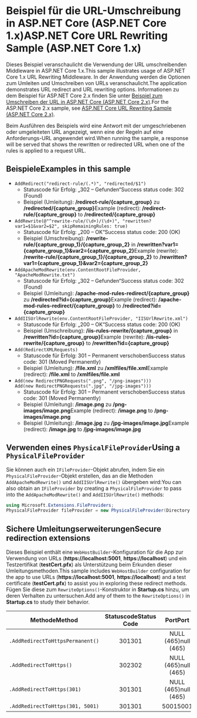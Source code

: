 # <a name="aspnet-core-url-rewriting-sample-aspnet-core-1x"></a><span data-ttu-id="4b829-101">Beispiel für die URL-Umschreibung in ASP.NET Core (ASP.NET Core 1.x)</span><span class="sxs-lookup"><span data-stu-id="4b829-101">ASP.NET Core URL Rewriting Sample (ASP.NET Core 1.x)</span></span>

<span data-ttu-id="4b829-102">Dieses Beispiel veranschaulicht die Verwendung der URL umschreibenden Middleware in ASP.NET Core 1.x.</span><span class="sxs-lookup"><span data-stu-id="4b829-102">This sample illustrates usage of ASP.NET Core 1.x URL Rewriting Middleware.</span></span> <span data-ttu-id="4b829-103">In der Anwendung werden die Optionen zum Umleiten und Umschreiben von URLs veranschaulicht.</span><span class="sxs-lookup"><span data-stu-id="4b829-103">The application demonstrates URL redirect and URL rewriting options.</span></span> <span data-ttu-id="4b829-104">Informationen zu dem Beispiel für ASP.NET Core 2.x finden Sie unter [Beispiel zum Umschreiben der URL in ASP.NET Core (ASP.NET Core 2.x)](https://github.com/aspnet/Docs/tree/master/aspnetcore/fundamentals/url-rewriting/samples/2.x).</span><span class="sxs-lookup"><span data-stu-id="4b829-104">For the ASP.NET Core 2.x sample, see [ASP.NET Core URL Rewriting Sample (ASP.NET Core 2.x)](https://github.com/aspnet/Docs/tree/master/aspnetcore/fundamentals/url-rewriting/samples/2.x).</span></span>

<span data-ttu-id="4b829-105">Beim Ausführen des Beispiels wird eine Antwort mit der umgeschriebenen oder umgeleiteten URL angezeigt, wenn eine der Regeln auf eine Anforderungs-URL angewendet wird.</span><span class="sxs-lookup"><span data-stu-id="4b829-105">When running the sample, a response will be served that shows the rewritten or redirected URL when one of the rules is applied to a request URL.</span></span>

## <a name="examples-in-this-sample"></a><span data-ttu-id="4b829-106">Beispiele</span><span class="sxs-lookup"><span data-stu-id="4b829-106">Examples in this sample</span></span>

* `AddRedirect("redirect-rule/(.*)", "redirected/$1")`
  - <span data-ttu-id="4b829-107">Statuscode für Erfolg: „302 – Gefunden“</span><span class="sxs-lookup"><span data-stu-id="4b829-107">Success status code: 302 (Found)</span></span>
  - <span data-ttu-id="4b829-108">Beispiel (Umleitung): **/redirect-rule/{capture_group}** zu **/redirected/{capture_group}**</span><span class="sxs-lookup"><span data-stu-id="4b829-108">Example (redirect): **/redirect-rule/{capture_group}** to **/redirected/{capture_group}**</span></span>
* `AddRewrite(@"^rewrite-rule/(\d+)/(\d+)", "rewritten?var1=$1&var2=$2", skipRemainingRules: true)`
  - <span data-ttu-id="4b829-109">Statuscode für Erfolg: „200 – OK“</span><span class="sxs-lookup"><span data-stu-id="4b829-109">Success status code: 200 (OK)</span></span>
  - <span data-ttu-id="4b829-110">Beispiel (Umschreibung): **/rewrite-rule/{capture_group_1}/{capture_group_2}** in **/rewritten?var1={capture_group_1}&var2={capture_group_2}**</span><span class="sxs-lookup"><span data-stu-id="4b829-110">Example (rewrite): **/rewrite-rule/{capture_group_1}/{capture_group_2}** to **/rewritten?var1={capture_group_1}&var2={capture_group_2}**</span></span>
* `AddApacheModRewrite(env.ContentRootFileProvider, "ApacheModRewrite.txt")`
  - <span data-ttu-id="4b829-111">Statuscode für Erfolg: „302 – Gefunden“</span><span class="sxs-lookup"><span data-stu-id="4b829-111">Success status code: 302 (Found)</span></span>
  - <span data-ttu-id="4b829-112">Beispiel (Umleitung): **/apache-mod-rules-redirect/{capture_group}** zu **/redirected?id={capture_group}**</span><span class="sxs-lookup"><span data-stu-id="4b829-112">Example (redirect): **/apache-mod-rules-redirect/{capture_group}** to **/redirected?id={capture_group}**</span></span>
* `AddIISUrlRewrite(env.ContentRootFileProvider, "IISUrlRewrite.xml")`
  - <span data-ttu-id="4b829-113">Statuscode für Erfolg: „200 – OK“</span><span class="sxs-lookup"><span data-stu-id="4b829-113">Success status code: 200 (OK)</span></span>
  - <span data-ttu-id="4b829-114">Beispiel (Umschreibung): **/iis-rules-rewrite/{capture_group}** in **/rewritten?id={capture_group}**</span><span class="sxs-lookup"><span data-stu-id="4b829-114">Example (rewrite): **/iis-rules-rewrite/{capture_group}** to **/rewritten?id={capture_group}**</span></span>
* `Add(RedirectXMLRequests)`
  - <span data-ttu-id="4b829-115">Statuscode für Erfolg: 301 – Permanent verschoben</span><span class="sxs-lookup"><span data-stu-id="4b829-115">Success status code: 301 (Moved Permanently)</span></span>
  - <span data-ttu-id="4b829-116">Beispiel (Umleitung): **/file.xml** zu **/xmlfiles/file.xml**</span><span class="sxs-lookup"><span data-stu-id="4b829-116">Example (redirect): **/file.xml** to **/xmlfiles/file.xml**</span></span>
* `Add(new RedirectPNGRequests(".png", "/png-images")))`<br>`Add(new RedirectPNGRequests(".jpg", "/jpg-images")))`
  - <span data-ttu-id="4b829-117">Statuscode für Erfolg: 301 – Permanent verschoben</span><span class="sxs-lookup"><span data-stu-id="4b829-117">Success status code: 301 (Moved Permanently)</span></span>
  - <span data-ttu-id="4b829-118">Beispiel (Umleitung): **/image.png** zu **/png-images/image.png**</span><span class="sxs-lookup"><span data-stu-id="4b829-118">Example (redirect): **/image.png** to **/png-images/image.png**</span></span>
  - <span data-ttu-id="4b829-119">Beispiel (Umleitung): **/image.jpg** zu **/jpg-images/image.jpg**</span><span class="sxs-lookup"><span data-stu-id="4b829-119">Example (redirect): **/image.jpg** to **/jpg-images/image.jpg**</span></span>

## <a name="using-a-physicalfileprovider"></a><span data-ttu-id="4b829-120">Verwenden eines `PhysicalFileProvider`</span><span class="sxs-lookup"><span data-stu-id="4b829-120">Using a `PhysicalFileProvider`</span></span>
<span data-ttu-id="4b829-121">Sie können auch ein `IFileProvider`-Objekt abrufen, indem Sie ein `PhysicalFileProvider`-Objekt erstellen, das an die Methoden `AddApacheModRewrite()` und `AddIISUrlRewrite()` übergeben wird:</span><span class="sxs-lookup"><span data-stu-id="4b829-121">You can also obtain an `IFileProvider` by creating a `PhysicalFileProvider` to pass into the `AddApacheModRewrite()` and `AddIISUrlRewrite()` methods:</span></span>
```csharp
using Microsoft.Extensions.FileProviders;
PhysicalFileProvider fileProvider = new PhysicalFileProvider(Directory.GetCurrentDirectory());
```
## <a name="secure-redirection-extensions"></a><span data-ttu-id="4b829-122">Sichere Umleitungserweiterungen</span><span class="sxs-lookup"><span data-stu-id="4b829-122">Secure redirection extensions</span></span>
<span data-ttu-id="4b829-123">Dieses Beispiel enthält eine `WebHostBuilder`-Konfiguration für die App zur Verwendung von URLs (**https://localhost:5001**, **https://localhost**) und ein Testzertifikat (**testCert.pfx**) als Unterstützung beim Erkunden dieser Umleitungsmethoden.</span><span class="sxs-lookup"><span data-stu-id="4b829-123">This sample includes `WebHostBuilder` configuration for the app to use URLs (**https://localhost:5001**, **https://localhost**) and a test certificate (**testCert.pfx**) to assist you in exploring these redirect methods.</span></span> <span data-ttu-id="4b829-124">Fügen Sie diese zum `RewriteOptions()`-Konstruktor in **Startup.cs** hinzu, um deren Verhalten zu untersuchen.</span><span class="sxs-lookup"><span data-stu-id="4b829-124">Add any of them to the `RewriteOptions()` in **Startup.cs** to study their behavior.</span></span>

<span data-ttu-id="4b829-125">Methode</span><span class="sxs-lookup"><span data-stu-id="4b829-125">Method</span></span> | <span data-ttu-id="4b829-126">Statuscode</span><span class="sxs-lookup"><span data-stu-id="4b829-126">Status Code</span></span> | <span data-ttu-id="4b829-127">Port</span><span class="sxs-lookup"><span data-stu-id="4b829-127">Port</span></span>
--- | :---: | :---:
`.AddRedirectToHttpsPermanent()` | <span data-ttu-id="4b829-128">301</span><span class="sxs-lookup"><span data-stu-id="4b829-128">301</span></span> | <span data-ttu-id="4b829-129">NULL (465)</span><span class="sxs-lookup"><span data-stu-id="4b829-129">null (465)</span></span>
`.AddRedirectToHttps()` | <span data-ttu-id="4b829-130">302</span><span class="sxs-lookup"><span data-stu-id="4b829-130">302</span></span> | <span data-ttu-id="4b829-131">NULL (465)</span><span class="sxs-lookup"><span data-stu-id="4b829-131">null (465)</span></span>
`.AddRedirectToHttps(301)` | <span data-ttu-id="4b829-132">301</span><span class="sxs-lookup"><span data-stu-id="4b829-132">301</span></span> | <span data-ttu-id="4b829-133">NULL (465)</span><span class="sxs-lookup"><span data-stu-id="4b829-133">null (465)</span></span>
`.AddRedirectToHttps(301, 5001)` | <span data-ttu-id="4b829-134">301</span><span class="sxs-lookup"><span data-stu-id="4b829-134">301</span></span> | <span data-ttu-id="4b829-135">5001</span><span class="sxs-lookup"><span data-stu-id="4b829-135">5001</span></span>
